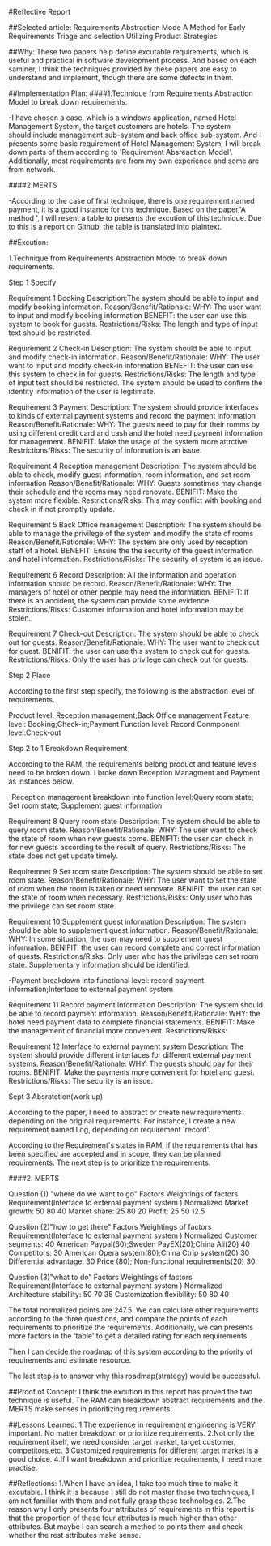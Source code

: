 #Reflective Report

##Selected article: 
Requirements Abstraction Mode
A Method for Early Requirements Triage and selection Utilizing Product Strategies 

##Why: 
These two papers help define excutable requirements, which is useful and practical in software development process. And based 
on each saminer,  I think the techniques provided by these papers are easy to understand and implement, though there are some defects 
in them. 

##Implementation Plan: 
####1.Technique from Requirements Abstraction Model to break down requirements.

-I have chosen a case, which is a windows application, named Hotel Management System, the target customers are hotels. The system  
should include management sub-system and back office sub-system. And I presents some basic requirement of Hotel Management System, 
I will break down parts of them according to 'Requirement Absreaction Model'. Additionally, most requirements are from my own 
experience and some are from network. 


####2.MERTS

-According to the case of first technique, there is one requirement named payment, it is a good instance for this technique. Based on 
the paper,'A method ', I will resent a table to presents the excution of this technique. Due to this is a report on Github, the table 
is translated into plaintext.


##Excution:

1.Technique from Requirements Abstraction Model to break down requirements.

Step 1 Specify

Requirement 1 Booking
Description:The system should be able to input and modify booking information.
Reason/Benefit/Rationale: WHY: The user want to input and modify booking information
                          BENEFIT: the user can use this system to book for guests.
Restrictions/Risks: The length and type of input text should be restricted.


Requirement 2 Check-in
Description: The system should be able to input and modify check-in information.
Reason/Benefit/Rationale: WHY: The user want to input and modify check-in information
                          BENEFIT: the user can use this system to check in for guests. 
Restrictions/Risks: The length and type of input text should be restricted. The system should be used to confirm the identity                             information of the user is legitimate.


Requirement 3 Payment
Description: The system should provide interfaces to kinds of external payment systems and record the payment information
Reason/Benefit/Rationale: WHY: The guests need to pay for their romms by using different credit card and cash and the hotel need                                payment information for management.
                          BENIFIT: Make the usage of the system more attrctive 
Restrictions/Risks: The security of information is an issue.

Requirement 4 Reception management
Description: The system should be able to check, modify guest information, room information, and set room information
Reason/Benefit/Rationale: WHY: Guests sometimes may change their schedule and the rooms may need renovate.
                          BENIFIT: Make the system more flexible.
Restrictions/Risks: This may conflict with booking and check in if not promptly update.


Requirement 5 Back Office management
Description: The system should be able to manage the privilege of the system and modify the state of rooms
Reason/Benefit/Rationale: WHY: The system are only used by reception staff of a hotel.
                          BENEFIT: Ensure the the security of the  guest information and hotel information.
Restrictions/Risks: The security of system is an issue.


Requirement 6 Record
Description: All the information and operation information should be record.
Reason/Benefit/Rationale: WHY: The managers of hotel or other people may need the information.
                          BENIFIT: If there is an accident, the system can provide some evidence.
Restrictions/Risks: Customer information and hotel information may be stolen.


Requirement 7 Check-out
Description: The system should be able  to check out for guests.
Reason/Benefit/Rationale: WHY: The user want to check out for guest.
                          BENIFIT: the user can use this system to check out for guests. 
Restrictions/Risks: Only the user has privilege can check out for guests.

Step 2 Place

According to the first step specify, the following is the abstraction level of requirements.

Product level: Reception management;Back Office management
Feature level: Booking;Check-in;Payment
Function level: Record
Conmponent level:Check-out

Step 2 to 1 Breakdown Requirement

According to the RAM, the requirements belong product and feature levels need to be broken down. I broke down Reception Managment and 
Payment as instances below.

-Reception management breakdown into function level:Query room state; Set room state; Supplement guest information

Requirement 8 Query room state 
Description: The system should be able to query room state.
Reason/Benefit/Rationale: WHY: The user want to check the state of room when new guests come.
                          BENIFIT: the user can check in for new guests according to the result of query. 
Restrictions/Risks: The state does not get update timely.

Requiremnet 9 Set room state
Description: The system should be able to set room state.
Reason/Benefit/Rationale: WHY: The user want to set the state of room when the room is taken or need renovate.
                          BENIFIT: the user can set the state of room when necessary. 
Restrictions/Risks: Only user who has the privilege can set room state. 

Requirement 10 Supplement guest information
Description: The system should be able to supplement guest information.
Reason/Benefit/Rationale: WHY: In some situation, the user may need to supplement guest information.
                          BENIFIT: the user can record complete and correct information of guests. 
Restrictions/Risks: Only user who has the privilege can set room state. Supplementary information should be identified.

-Payment breakdown into functional level: record payment information;Interface to external payment system 

Requirement 11 Record payment information
Description: The system should be able to record payment information.
Reason/Benefit/Rationale: WHY: the hotel need payment data to complete financial statements.
                          BENIFIT: Make the management of financial more convenient. 
Restrictions/Risks: 

Requirement 12 Interface to external payment system 
Description: The system should provide different interfaces for different external payment systems.
Reason/Benefit/Rationale: WHY: The guests should pay for their rooms.
                          BENIFIT: Make the payments more convenient for hotel and guest.
Restrictions/Risks: The security is an issue. 


Sept 3 Absratction(work up)

According to the paper, I need to abstract or create new requirements depending on the original requirements. For instance, I create a
new requirement named Log, depending on requirement 'record'.

According to the Requirement's states in RAM, if the requirements that has been specified are accepted and in scope, they can be 
planned requirements. The next step is to prioritize the requirements. 

####2. MERTS

Question (1) "where do we want to go"
Factors          Weightings of factors       Requirement(Interface to external payment system )   Normalized
Market growth:   50			     80							  40
Market share:    25			     80							  20
Profit:          25			     50							  12.5

Question (2)"how to get there"
Factors                  Weightings of factors  Requirement(Interface to external payment system ) Normalized 
Customer segments:       40			American Paypal(60);Sweden PayEX(20);China Ali(20)	40			
Competitors:             30			American Opera system(80);China Ctrip system(20)        30
Differential advantage:  30			Price (80); Non-functional requirements(20)             30

Question (3)"what to do"
Factors			   Weightings of factors  Requirement(Interface to external payment system ) Normalized
Architecture stabillity:   50	                   70  							35
Customization flexibility: 50                      80							40

The total normalized points are 247.5. We can calculate other requirements according to the three questions, and compare the points of
each requirements to prioritize the requirements. Additionally, we can presents more factors in the 'table' to get a detailed rating
for each requirements.

Then I can decide the roadmap of this system according to the priority of requirements and estimate resource.

The last step is to answer why this roadmap(strategy) would be successful.

##Proof of Concept:
I think the excution in this report has proved the two technique is useful. The RAM can breakdown abstract requirements and the MERTS
make senses in prioritizing requirements.

##Lessons Learned:
1.The experience in requirement engineering is VERY important. No matter breakdown or prioritize requirements.
2.Not only the requirement itself, we need consider target market, target customer, competitors,etc. 
3.Customized requirements for different target market is a good choice.
4.If I want breakdown and prioritize requirements, I need more practise.

##Reflections:
1.When I have an idea, I take too much time to make it excutable. I think it is because I still do not master these two techniques, 
I am not familiar with them and not fully grasp these technologies.
2.The reason why I only presents four attributes of requirements in this report is that the proportion of these four attributes is
 much higher than other attributes. But maybe I can search a method to points them and check whether the rest attributes make sense.

